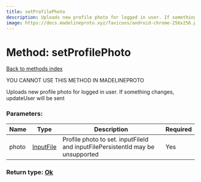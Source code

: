 ```yaml
---
title: setProfilePhoto
description: Uploads new profile photo for logged in user. If something changes, updateUser will be sent
image: https://docs.madelineproto.xyz/favicons/android-chrome-256x256.png
---
```

# Method: setProfilePhoto  
[Back to methods index](index.md)


YOU CANNOT USE THIS METHOD IN MADELINEPROTO


Uploads new profile photo for logged in user. If something changes, updateUser will be sent

### Parameters:

| Name     |    Type       | Description | Required |
|----------|---------------|-------------|----------|
|photo|[InputFile](../types/InputFile.md) | Profile photo to set. inputFileId and inputFilePersistentId may be unsupported | Yes|


### Return type: [Ok](../types/Ok.md)

